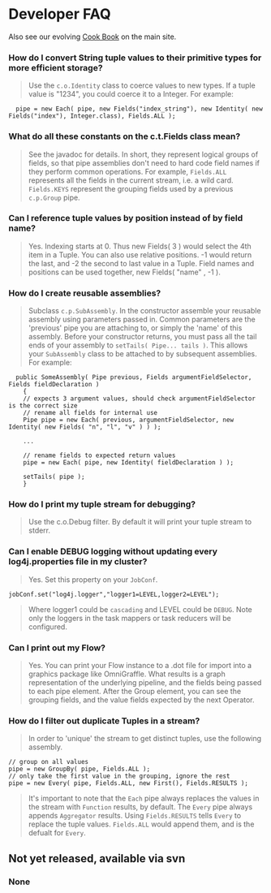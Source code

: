 # Developer FAQ #

Also see our evolving [Cook Book](http://www.cascading.org/documentation/cook-book.html) on the main site.

### How do I convert String tuple values to their primitive types for more efficient storage? ###

> Use the `c.o.Identity` class to coerce values to new types. If a tuple value is "1234", you could coerce it to a Integer. For example:
```
  pipe = new Each( pipe, new Fields("index_string"), new Identity( new Fields("index"), Integer.class), Fields.ALL );
```

### What do all these constants on the c.t.Fields class mean? ###

> See the javadoc for details. In short, they represent logical groups of fields, so that pipe assemblies don't need to hard code field names if they perform common operations. For example, `Fields.ALL` represents all the fields in the current stream, i.e. a wild card. `Fields.KEYS` represent the grouping fields used by a previous `c.p.Group` pipe.

### Can I reference tuple values by position instead of by field name? ###

> Yes. Indexing starts at 0. Thus new Fields( 3 ) would select the 4th item in a Tuple. You can also use relative positions. -1 would return the last, and -2 the second to last value in a Tuple. Field names and positions can be used together, new Fields( "name" , -1 ).

### How do I create reusable assemblies? ###

> Subclass `c.p.SubAssembly`. In the constructor assemble your reusable assembly using parameters passed in. Common parameters are the 'previous' pipe you are attaching to, or simply the 'name' of this assembly. Before your constructor returns, you must pass all the tail ends of your assembly to `setTails( Pipe... tails )`. This allows your `SubAssembly` class to be attached to by subsequent assemblies. For example:
```
  public SomeAssembly( Pipe previous, Fields argumentFieldSelector, Fields fieldDeclaration )
    {
    // expects 3 argument values, should check argumentFieldSelector is the correct size
    // rename all fields for internal use
    Pipe pipe = new Each( previous, argumentFieldSelector, new Identity( new Fields( "n", "l", "v" ) ) );

    ...

    // rename fields to expected return values
    pipe = new Each( pipe, new Identity( fieldDeclaration ) );

    setTails( pipe );
    }
```


### How do I print my tuple stream for debugging? ###

> Use the c.o.Debug filter. By default it will print your tuple stream to stderr.

### Can I enable DEBUG logging without updating every log4j.properties file in my cluster? ###

> Yes. Set this property on your `JobConf`.
```
jobConf.set("log4j.logger","logger1=LEVEL,logger2=LEVEL");
```

> Where logger1 could be `cascading` and LEVEL could be `DEBUG`. Note only the loggers in the task mappers or task reducers will be configured.

### Can I print out my Flow? ###

> Yes. You can print your Flow instance to a .dot file for import into a graphics package like OmniGraffle. What results is a graph representation of the underlying pipeline, and the fields being passed to each pipe element. After the Group element, you can see the grouping fields, and the value fields expected by the next Operator.

### How do I filter out duplicate Tuples in a stream? ###

> In order to 'unique' the stream to get distinct tuples, use the following assembly.
```
// group on all values
pipe = new GroupBy( pipe, Fields.ALL );
// only take the first value in the grouping, ignore the rest
pipe = new Every( pipe, Fields.ALL, new First(), Fields.RESULTS );
```

> It's important to note that the `Each` pipe always replaces the values in the stream with `Function` results, by default. The `Every` pipe always appends `Aggregator` results. Using `Fields.RESULTS` tells `Every` to replace the tuple values. `Fields.ALL` would append them, and is the defualt for `Every`.

## Not yet released, available via svn ##

### None ###
